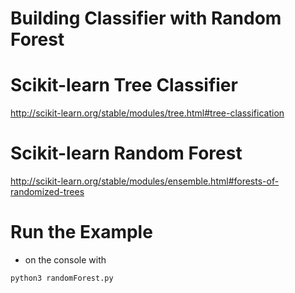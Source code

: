 # Building Classifier with Random Forest

# Scikit-learn Tree Classifier
http://scikit-learn.org/stable/modules/tree.html#tree-classification

# Scikit-learn Random Forest
http://scikit-learn.org/stable/modules/ensemble.html#forests-of-randomized-trees

# Run the Example
* on the console with
```python
python3 randomForest.py
```
